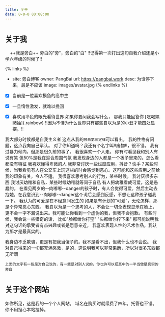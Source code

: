 ```yaml
---
title: 关于
date: 0-0-0 00:08:00
---
```

# `关于我`
   &nbsp;  &nbsp; ++我是旁白++
 旁白的"旁"，旁白的"白"
 !!记得第一次打出这句自我介绍还是小学六年级的时候了!!

{% links %}
 - site: 旁白博客
   owner: PangBai
   url: https://pangbai.work
   desc: 为谁停下来，最是不应该 
   image: images/avatar.jpg
{% endlinks %}

- [x] 当前是一位喜欢摸鱼的高中生
- [x] 一旦惰性激发，就难以挽回
- [x] 喜欢用冷色的眼光看待世界
如果你要问我会写什么，
那我只能回答你 [吃喝嫖赌抽]{.rainbow}
!!因为不懂为什么世界只有那些自以为是的小丑才能四处显摆。!!


我大部分时候都是自我主义者
这点从我的`旁白第三定律`可以看出。
我的性格有问题，这点我向自己承认。
对了你知道吗？我还有个名字叫!!废物!!，很不错。
我有过暴力倾向，但那是很久前的事了。
我很喜欢一个人走。
你有时看见我和别人有说有笑
但50%是我在迎合周围气氛
我发现身边的人都是一个板子里来的，怎么看都没有特征
我喜欢懂得卑微的人
我非常讨厌一些烂糜应用，抖音？快手？某些时候，当我看见有人在公交车上玩这些的时会感觉到恶心。这可能和这些应用之前给我的印象有关，令人不适。
我很喜欢思考别人的行为，某些时候。
我讨厌很多东西
我讨厌幼稚和自私，某些时候幼稚就等同于自私
有人把幼稚看成可爱，这是愚蠢的。
在看见两岁的--肉嘟嘟--danger的孩子时，有人会觉得可爱，然后主动去抱她，在我意识到--肉嘟嘟--danger这个词后会感到反感，不想让这种孩子碰我一下。
我认为的可爱是在不经意间发生的
如果是有计划的“可爱”，无论怎样，那是个异常恶心东西。
我自以为是一个思考的人，不会让一切全表现显示在脸上，更不会一字不漏说出来。我可能让你看到一个虚伪的我，但我不会抱歉。
有些时候，我会说一些猎奇的话，
比如"脸都给你打歪" "头都给你拧下来"
那可能说明我对这句话的承受者有点兴趣或者是愿意亲近。
我喜欢表现人性的艺术作品，我认为那才是最真实的。

我身边不乏欺骗，更是有把我当傻子的。我不是看不出，但我什么也不会说。
我对自己得来的一切都充满感激，是的，这说明我可以非常果断，所以对很多东西都无所谓

`上面的文字有一些是对自己说的，有一些是对别人说的，你也许可以把其中的一半当做是真实的旁白`
# `关于这个网站`
如你所见，这是我的一个个人网站。
域名在购买时就续费了四年，托管也不错。
你不用担心本站挂掉。
